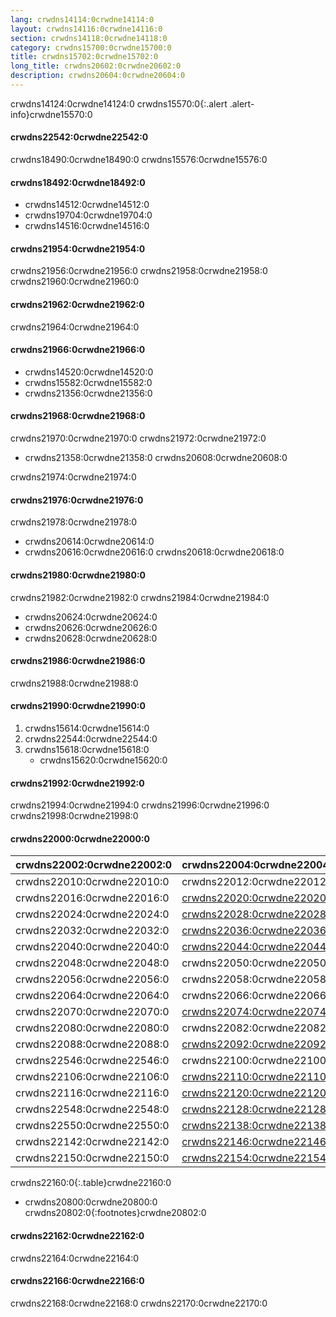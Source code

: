 ```yaml
---
lang: crwdns14114:0crwdne14114:0
layout: crwdns14116:0crwdne14116:0
section: crwdns14118:0crwdne14118:0
category: crwdns15700:0crwdne15700:0
title: crwdns15702:0crwdne15702:0
long_title: crwdns20602:0crwdne20602:0
description: crwdns20604:0crwdne20604:0
---
```


crwdns14124:0crwdne14124:0
crwdns15570:0{:.alert .alert-info}crwdne15570:0

#### crwdns22542:0crwdne22542:0
crwdns18490:0crwdne18490:0 crwdns15576:0crwdne15576:0

#### crwdns18492:0crwdne18492:0
- crwdns14512:0crwdne14512:0
- crwdns19704:0crwdne19704:0
- crwdns14516:0crwdne14516:0

#### crwdns21954:0crwdne21954:0
crwdns21956:0crwdne21956:0 crwdns21958:0crwdne21958:0 crwdns21960:0crwdne21960:0

#### crwdns21962:0crwdne21962:0
crwdns21964:0crwdne21964:0

#### crwdns21966:0crwdne21966:0
- crwdns14520:0crwdne14520:0
- crwdns15582:0crwdne15582:0
- crwdns21356:0crwdne21356:0

#### crwdns21968:0crwdne21968:0
crwdns21970:0crwdne21970:0 crwdns21972:0crwdne21972:0
- crwdns21358:0crwdne21358:0 crwdns20608:0crwdne20608:0

crwdns21974:0crwdne21974:0

#### crwdns21976:0crwdne21976:0
crwdns21978:0crwdne21978:0

- crwdns20614:0crwdne20614:0
- crwdns20616:0crwdne20616:0 crwdns20618:0crwdne20618:0

#### crwdns21980:0crwdne21980:0
crwdns21982:0crwdne21982:0 crwdns21984:0crwdne21984:0
- crwdns20624:0crwdne20624:0
- crwdns20626:0crwdne20626:0
- crwdns20628:0crwdne20628:0

#### crwdns21986:0crwdne21986:0
crwdns21988:0crwdne21988:0

#### crwdns21990:0crwdne21990:0
1. crwdns15614:0crwdne15614:0
1. crwdns22544:0crwdne22544:0
1. crwdns15618:0crwdne15618:0
   - crwdns15620:0crwdne15620:0

#### crwdns21992:0crwdne21992:0
crwdns21994:0crwdne21994:0 crwdns21996:0crwdne21996:0 crwdns21998:0crwdne21998:0

#### crwdns22000:0crwdne22000:0

| crwdns22002:0crwdne22002:0 | crwdns22004:0crwdne22004:0                | crwdns22006:0crwdne22006:0   | crwdns22008:0crwdne22008:0   |
| -------------------------- | ----------------------------------------- | ---------------------------- | ---------------------------- |
| crwdns22010:0crwdne22010:0 | crwdns22012:0crwdne22012:0                | `crwdns22014:0crwdne22014:0` |                              |
| crwdns22016:0crwdne22016:0 | [crwdns22020:0crwdne22020:0][stellads]    | `crwdns22022:0crwdne22022:0` |                              |
| crwdns22024:0crwdne22024:0 | [crwdns22028:0crwdne22028:0][a5200ds]     | `crwdns22030:0crwdne22030:0` |                              |
| crwdns22032:0crwdne22032:0 | [crwdns22036:0crwdne22036:0][a7800ds]     | `crwdns22038:0crwdne22038:0` |                              |
| crwdns22040:0crwdne22040:0 | [crwdns22044:0crwdne22044:0][xegs-ds]     | crwdns22046:0crwdne22046:0   |                              |
| crwdns22048:0crwdne22048:0 | crwdns22050:0crwdne22050:0                | crwdns22052:0crwdne22052:0   | crwdns22054:0crwdne22054:0   |
| crwdns22056:0crwdne22056:0 | crwdns22058:0crwdne22058:0                | crwdns22060:0crwdne22060:0   | crwdns22062:0crwdne22062:0   |
| crwdns22064:0crwdne22064:0 | crwdns22066:0crwdne22066:0                | `crwdns22068:0crwdne22068:0` |                              |
| crwdns22070:0crwdne22070:0 | [crwdns22074:0crwdne22074:0][gameyob]     | crwdns22076:0crwdne22076:0   | `crwdns22078:0crwdne22078:0` |
| crwdns22080:0crwdne22080:0 | crwdns22082:0crwdne22082:0                | crwdns22084:0crwdne22084:0   | `crwdns22086:0crwdne22086:0` |
| crwdns22088:0crwdne22088:0 | [crwdns22092:0crwdne22092:0][s8ds]        | `crwdns22094:0crwdne22094:0` | `crwdns22096:0crwdne22096:0` |
| crwdns22546:0crwdne22546:0 | crwdns22100:0crwdne22100:0                | `crwdns22102:0crwdne22102:0` | crwdns22104:0crwdne22104:0   |
| crwdns22106:0crwdne22106:0 | [crwdns22110:0crwdne22110:0][s8ds]        | `crwdns22112:0crwdne22112:0` | `crwdns22114:0crwdne22114:0` |
| crwdns22116:0crwdne22116:0 | [crwdns22120:0crwdne22120:0][mpeg4player] | `crwdns22122:0crwdne22122:0` |                              |
| crwdns22548:0crwdne22548:0 | [crwdns22128:0crwdne22128:0][nesds]       | crwdns22130:0crwdne22130:0   | `crwdns22132:0crwdne22132:0` |
| crwdns22550:0crwdne22550:0 | [crwdns22138:0crwdne22138:0][nitrografx]  | `crwdns22140:0crwdne22140:0` |                              |
| crwdns22142:0crwdne22142:0 | [crwdns22146:0crwdne22146:0][rvidplayer]  | `crwdns22148:0crwdne22148:0` |                              |
| crwdns22150:0crwdne22150:0 | [crwdns22154:0crwdne22154:0][snemulds]    | crwdns22156:0crwdne22156:0   | crwdns22158:0crwdne22158:0   |
crwdns22160:0{:.table}crwdne22160:0

- crwdns20800:0crwdne20800:0
crwdns20802:0{:footnotes}crwdne20802:0

#### crwdns22162:0crwdne22162:0
crwdns22164:0crwdne22164:0

#### crwdns22166:0crwdne22166:0
crwdns22168:0crwdne22168:0 crwdns22170:0crwdne22170:0

[^1]: crwdns16838:0crwdne16838:0
[^2]: crwdns16840:0crwdne16840:0
[^3]: crwdns16842:0crwdne16842:0
[^4]: crwdns18898:0crwdne18898:0
[^5]: crwdns18910:0crwdne18910:0
[^6]: crwdns18922:0crwdne18922:0
[^7]: crwdns18932:0crwdne18932:0
[^8]: crwdns18942:0crwdne18942:0

[a5200ds]: crwdns22026:0crwdne22026:0
[a7800ds]: crwdns22034:0crwdne22034:0
[gameyob]: crwdns22072:0crwdne22072:0
[mpeg4player]: crwdns22118:0crwdne22118:0
[nesds]: crwdns22126:0crwdne22126:0
[nitrografx]: crwdns22136:0crwdne22136:0
[rvidplayer]: crwdns22144:0crwdne22144:0
[s8ds]: crwdns22090:0crwdne22090:0
[s8ds]: crwdns22108:0crwdne22108:0
[snemulds]: crwdns22152:0crwdne22152:0
[stellads]: crwdns22018:0crwdne22018:0
[xegs-ds]: crwdns22042:0crwdne22042:0
